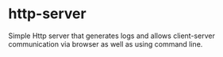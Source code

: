 # http-server
Simple Http server that generates logs and allows client-server communication via browser as well as using command line.

